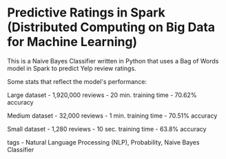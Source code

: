 # Predictive Ratings in Spark (Distributed Computing on Big Data for Machine Learning)

This is a Naive Bayes Classifier written in Python that uses a Bag of Words model in Spark to predict Yelp review ratings.

Some stats that reflect the model's performance:

Large dataset - 1,920,000 reviews - 20 min. training time - 70.62% accuracy

Medium dataset - 32,000 reviews - 1 min. training time - 70.51% accuracy

Small dataset - 1,280 reviews - 10 sec. training time - 63.8% accuracy

tags - Natural Language Processing (NLP), Probability, Naive Bayes Classifier
